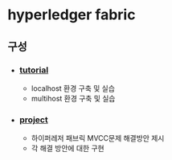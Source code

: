 # hyperledger fabric
## 구성
- ### [tutorial](https://github.com/OnMyTeam/hyperledger/tree/master/tutorial)
    - localhost 환경 구축 및 실습
    - multihost 환경 구축 및 실습
- ###  [project](https://github.com/OnMyTeam/hyperledger/tree/master/project) 
    - 하이퍼레저 패브릭 MVCC문제 해결방안 제시
    - 각 해결 방안에 대한 구현